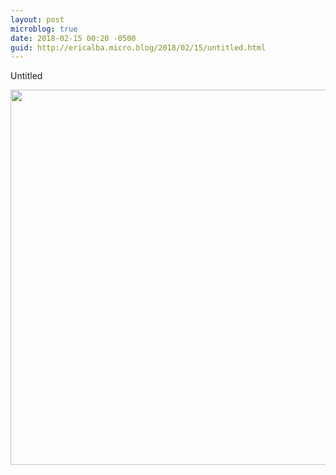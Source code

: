 ```yaml
---
layout: post
microblog: true
date: 2018-02-15 00:20 -0500
guid: http://ericalba.micro.blog/2018/02/15/untitled.html
---
```

Untitled

<img src="http://micro.ericalba.com/uploads/2018/ae28486d99.jpg" width="600" height="600" />
